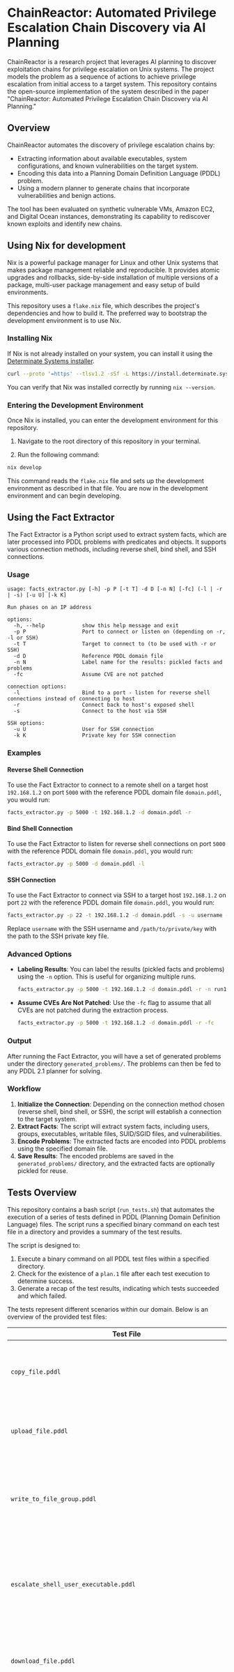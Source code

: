 # ChainReactor: Automated Privilege Escalation Chain Discovery via AI Planning

ChainReactor is a research project that leverages AI planning to discover exploitation chains for privilege escalation on Unix systems. The project models the problem as a sequence of actions to achieve privilege escalation from initial access to a target system. This repository contains the open-source implementation of the system described in the paper "ChainReactor: Automated Privilege Escalation Chain Discovery via AI Planning."

## Overview

ChainReactor automates the discovery of privilege escalation chains by:
- Extracting information about available executables, system configurations, and known vulnerabilities on the target system.
- Encoding this data into a Planning Domain Definition Language (PDDL) problem.
- Using a modern planner to generate chains that incorporate vulnerabilities and benign actions.

The tool has been evaluated on synthetic vulnerable VMs, Amazon EC2, and Digital Ocean instances, demonstrating its capability to rediscover known exploits and identify new chains.

## Using Nix for development

Nix is a powerful package manager for Linux and other Unix systems that makes package management reliable and reproducible. It provides atomic upgrades and rollbacks, side-by-side installation of multiple versions of a package, multi-user package management and easy setup of build environments.

This repository uses a `flake.nix` file, which describes the project's dependencies and how to build it. The preferred way to bootstrap the development environment is to use Nix.

### Installing Nix

If Nix is not already installed on your system, you can install it using the [Determinate Systems installer](https://github.com/DeterminateSystems/nix-installer).

```bash
curl --proto '=https' --tlsv1.2 -sSf -L https://install.determinate.systems/nix | sh -s -- install
```

You can verify that Nix was installed correctly by running `nix --version`.

### Entering the Development Environment

Once Nix is installed, you can enter the development environment for this repository.

1. Navigate to the root directory of this repository in your terminal.

2. Run the following command:

```bash
nix develop
```

This command reads the `flake.nix` file and sets up the development environment as described in that file. You are now in the development environment and can begin developing.

## Using the Fact Extractor

The Fact Extractor is a Python script used to extract system facts, which are later processed into PDDL problems with predicates and objects. It supports various connection methods, including reverse shell, bind shell, and SSH connections.

### Usage

```
usage: facts_extractor.py [-h] -p P [-t T] -d D [-n N] [-fc] (-l | -r | -s) [-u U] [-k K]

Run phases on an IP address

options:
  -h, --help            show this help message and exit
  -p P                  Port to connect or listen on (depending on -r, -l or SSH)
  -t T                  Target to connect to (to be used with -r or SSH)
  -d D                  Reference PDDL domain file
  -n N                  Label name for the results: pickled facts and problems
  -fc                   Assume CVE are not patched

connection options:
  -l                    Bind to a port - listen for reverse shell connections instead of connecting to host
  -r                    Connect back to host's exposed shell
  -s                    Connect to the host via SSH

SSH options:
  -u U                  User for SSH connection
  -k K                  Private key for SSH connection
```

### Examples

#### Reverse Shell Connection

To use the Fact Extractor to connect to a remote shell on a target host `192.168.1.2` on port `5000` with the reference PDDL domain file `domain.pddl`, you would run:

```bash
facts_extractor.py -p 5000 -t 192.168.1.2 -d domain.pddl -r
```

#### Bind Shell Connection

To use the Fact Extractor to listen for reverse shell connections on port `5000` with the reference PDDL domain file `domain.pddl`, you would run:

```bash
facts_extractor.py -p 5000 -d domain.pddl -l
```

#### SSH Connection

To use the Fact Extractor to connect via SSH to a target host `192.168.1.2` on port `22` with the reference PDDL domain file `domain.pddl`, you would run:

```bash
facts_extractor.py -p 22 -t 192.168.1.2 -d domain.pddl -s -u username -k /path/to/private/key
```

Replace `username` with the SSH username and `/path/to/private/key` with the path to the SSH private key file.

### Advanced Options

- **Labeling Results**: You can label the results (pickled facts and problems) using the `-n` option. This is useful for organizing multiple runs.
  
  ```bash
  facts_extractor.py -p 5000 -t 192.168.1.2 -d domain.pddl -r -n run1
  ```

- **Assume CVEs Are Not Patched**: Use the `-fc` flag to assume that all CVEs are not patched during the extraction process.

  ```bash
  facts_extractor.py -p 5000 -t 192.168.1.2 -d domain.pddl -r -fc
  ```

### Output

After running the Fact Extractor, you will have a set of generated problems under the directory `generated_problems/`. The problems can then be fed to any PDDL 2.1 planner for solving.

### Workflow

1. **Initialize the Connection**: Depending on the connection method chosen (reverse shell, bind shell, or SSH), the script will establish a connection to the target system.
2. **Extract Facts**: The script will extract system facts, including users, groups, executables, writable files, SUID/SGID files, and vulnerabilities.
3. **Encode Problems**: The extracted facts are encoded into PDDL problems using the specified domain file.
4. **Save Results**: The encoded problems are saved in the `generated_problems/` directory, and the extracted facts are optionally pickled for reuse.

## Tests Overview

This repository contains a bash script (`run_tests.sh`) that automates the execution of a series of tests defined in PDDL (Planning Domain Definition Language) files. The script runs a specified binary command on each test file in a directory and provides a summary of the test results.

The script is designed to:
1. Execute a binary command on all PDDL test files within a specified directory.
2. Check for the existence of a `plan.1` file after each test execution to determine success.
3. Generate a recap of the test results, indicating which tests succeeded and which failed.

The tests represent different scenarios within our domain. Below is an overview of the provided test files:

| Test File | Description |
|-----------|-------------|
| `copy_file.pddl` | Tests the ability to copy a file from a source to a destination location. |
| `upload_file.pddl` | Tests the ability to upload a file from a local to a remote location. |
| `write_to_file_group.pddl` | Tests the ability of a user within a group to write data to a file owned by another group member. |
| `escalate_shell_user_executable.pddl` | Tests privilege escalation by injecting shellcode into a sensitive script using a user binary. |
| `download_file.pddl` | Tests the ability to download a file from a remote to a local location. |
| `cve_shell_command_injection_needs_writable_dir_write_to_file.pddl` | Tests command injection vulnerability requiring writable directory permissions. |
| `read_file_suid.pddl` | Tests reading a file using an SUID executable. |
| `write_to_file.pddl` | Tests writing data to a file using a system executable. |
| `escalate_shell_via_chmod_suid.pddl` | Tests privilege escalation by making a binary SUID and spawning a shell. |
| `change_file_owner.pddl` | Tests changing the owner of a file using a system executable. |
| `escalate_shell.pddl` | Tests privilege escalation by injecting shellcode into a sensitive script using a system executable. |
| `read_file_group.pddl` | Tests reading a file using group permissions. |
| `corrupt_daemon_file.pddl` | Tests corrupting a daemon-managed file to inject a command. |
| `cve_shell_command_injection_write_to_file.pddl` | Tests command injection vulnerability to write data to a file. |
| `escalate_shell_sideload.pddl` | Tests privilege escalation by sideloading a library into a shell executable. |
| `write_to_file_suid.pddl` | Tests writing data to a sensitive file using an SUID executable. |
| `read_file.pddl` | Tests reading a file using a system executable. |
| `passwd_writable.pddl` | Tests overwriting an entry in `/etc/passwd` to gain control of another user. |
| `add_file_permission.pddl` | Tests adding a write permission to a file owned by the user. |
| `add_directory_permission.pddl` | Tests adding a write permission to a directory owned by the user. |

